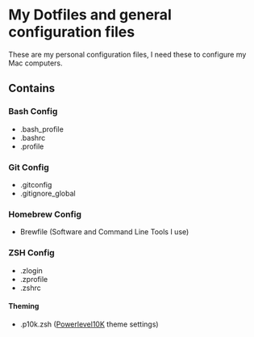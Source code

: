 # My Dotfiles and general configuration files

These are my personal configuration files, I need these to configure my Mac computers.

## Contains

### Bash Config

- .bash_profile
- .bashrc
- .profile

### Git Config

- .gitconfig
- .gitignore_global

### Homebrew Config

- Brewfile (Software and Command Line Tools I use)

### ZSH Config

- .zlogin
- .zprofile
- .zshrc

#### Theming

- .p10k.zsh ([Powerlevel10K](https://github.com/romkatv/powerlevel10k) theme settings)
